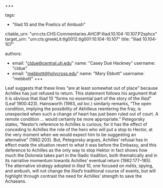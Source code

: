 +++

tags:
- "Iliad 10 and the Poetics of Ambush"

citable_urn: "urn:cts:CHS:Commentaries.AHCIP:Iliad.10.104-10.107.P2sphcx"
target_urn: "urn:cts:greekLit:tlg0012.tlg001:10.104-10.107"
title: "Iliad 10.104-107"

authors:
- email: "cldue@central.uh.edu"
  name: "Casey Dué Hackney"
  username: "cldue"
- email: "mebbott@holycross.edu"
  name: "Mary Ebbott"
  username: "mebbott"
+++

<p>Leaf suggests that these lines “are at least somewhat out of place” because Achilles has just refused to return. This statement follows his argument that it is obvious that <em>Iliad</em> 10 “forms no essential part of the story of the <em>Iliad</em>” (Leaf 1900:423). Hainsworth (1993, <em>ad loc.</em>) similarly remarks, “The open condition, implying the possibility of Akhilleus reentering the fray, is unexpected when such a change of heart has just been ruled out of court. A remote condition … would certainly be more appropriate.” Petegorsky states, “Nestor’s reference to Achilles is curious; for it has the effect of conceding to Achilles the role of the hero who will put a stop to Hector, at the very moment when we would expect him to be suggesting an alternative” (1982:203). But, Petegorsky argues, Achilles’ refusal has in effect made the situation revert to what it was before the Embassy, and this deference to Achilles as the only way to stop Hektor in fact shows how much the Doloneia takes part in the Iliadic tradition, both thematically and in its narrative momentum towards Achilles’ eventual return (1982:177–185). The alternative strategy adopted in <em>Iliad</em> 10, one focused on <em>mētis</em>, spying, and ambush, will not change the <em>Iliad</em>’s traditional course of events, but will highlight through contrast the need for Achilles’ strength to save the Achaeans.</p>